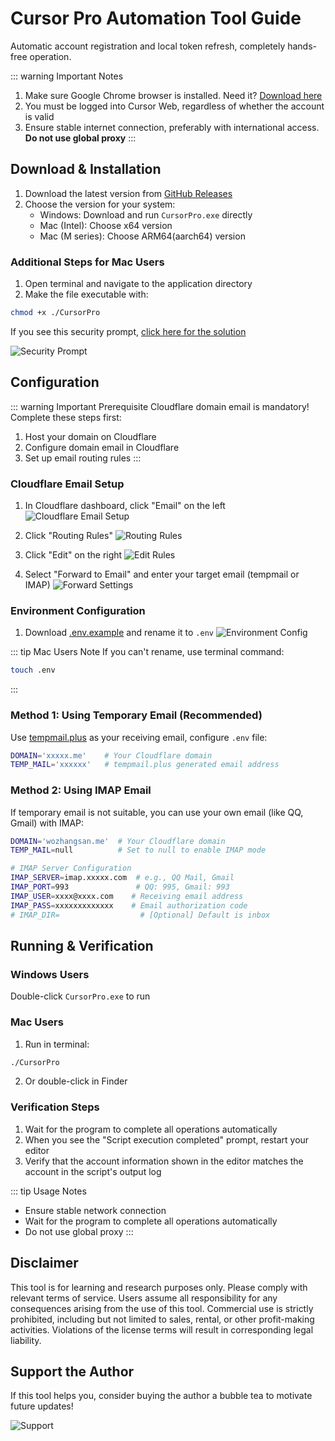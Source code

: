 # Cursor Pro Automation Tool Guide

Automatic account registration and local token refresh, completely hands-free operation.

::: warning Important Notes
1. Make sure Google Chrome browser is installed. Need it? [Download here](https://www.google.cn/intl/en/chrome/)
2. You must be logged into Cursor Web, regardless of whether the account is valid
3. Ensure stable internet connection, preferably with international access. **Do not use global proxy**
:::

## Download & Installation

1. Download the latest version from [GitHub Releases](https://github.com/chengazhen/cursor-auto-free/releases)
2. Choose the version for your system:
   - Windows: Download and run `CursorPro.exe` directly
   - Mac (Intel): Choose x64 version
   - Mac (M series): Choose ARM64(aarch64) version

### Additional Steps for Mac Users

1. Open terminal and navigate to the application directory
2. Make the file executable with:
```bash
chmod +x ./CursorPro
```

If you see this security prompt, [click here for the solution](https://sysin.org/blog/macos-if-crashes-when-opening/)

![Security Prompt](./assets/imgs/6.png)

## Configuration

::: warning Important Prerequisite
Cloudflare domain email is mandatory! Complete these steps first:
1. Host your domain on Cloudflare
2. Configure domain email in Cloudflare
3. Set up email routing rules
:::

### Cloudflare Email Setup

1. In Cloudflare dashboard, click "Email" on the left
   ![Cloudflare Email Setup](./assets/imgs/1.jpg)

2. Click "Routing Rules"
   ![Routing Rules](./assets/imgs/2.jpg)

3. Click "Edit" on the right
   ![Edit Rules](./assets/imgs/3.jpg)

4. Select "Forward to Email" and enter your target email (tempmail or IMAP)
   ![Forward Settings](./assets/imgs/4.jpg)

### Environment Configuration

1. Download [.env.example](https://github.com/chengazhen/cursor-auto-free) and rename it to `.env`
   ![Environment Config](./assets/imgs/5.jpg)

::: tip Mac Users Note
If you can't rename, use terminal command:
```bash
touch .env
```
:::

### Method 1: Using Temporary Email (Recommended)

Use [tempmail.plus](https://tempmail.plus/en/#!) as your receiving email, configure `.env` file:
```bash
DOMAIN='xxxxx.me'    # Your Cloudflare domain
TEMP_MAIL='xxxxxx'   # tempmail.plus generated email address
```

### Method 2: Using IMAP Email

If temporary email is not suitable, you can use your own email (like QQ, Gmail) with IMAP:
```bash
DOMAIN='wozhangsan.me'  # Your Cloudflare domain
TEMP_MAIL=null          # Set to null to enable IMAP mode

# IMAP Server Configuration
IMAP_SERVER=imap.xxxxx.com  # e.g., QQ Mail, Gmail
IMAP_PORT=993               # QQ: 995, Gmail: 993
IMAP_USER=xxxx@xxxx.com    # Receiving email address
IMAP_PASS=xxxxxxxxxxxxx    # Email authorization code
# IMAP_DIR=                  # [Optional] Default is inbox
```

## Running & Verification

### Windows Users
Double-click `CursorPro.exe` to run

### Mac Users
1. Run in terminal:
```bash
./CursorPro
```
2. Or double-click in Finder

### Verification Steps
1. Wait for the program to complete all operations automatically
2. When you see the "Script execution completed" prompt, restart your editor
3. Verify that the account information shown in the editor matches the account in the script's output log

::: tip Usage Notes
- Ensure stable network connection
- Wait for the program to complete all operations automatically
- Do not use global proxy
:::

## Disclaimer

This tool is for learning and research purposes only. Please comply with relevant terms of service. Users assume all responsibility for any consequences arising from the use of this tool. Commercial use is strictly prohibited, including but not limited to sales, rental, or other profit-making activities. Violations of the license terms will result in corresponding legal liability.

## Support the Author

If this tool helps you, consider buying the author a bubble tea to motivate future updates!

![Support](./assets/imgs/7.jpg)
